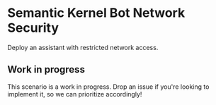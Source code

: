 # Semantic Kernel Bot Network Security

Deploy an assistant with restricted network access.

## Work in progress

This scenario is a work in progress. Drop an issue if you're looking to implement it, so we can prioritize accordingly!